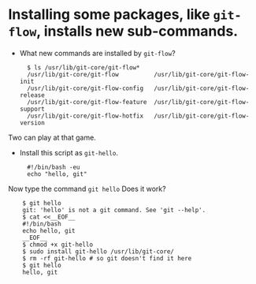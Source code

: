 Installing some packages, like `git-flow`, installs new sub-commands.
=========================================

- What new commands are installed by `git-flow`?

        $ ls /usr/lib/git-core/git-flow*
        /usr/lib/git-core/git-flow	        /usr/lib/git-core/git-flow-init
        /usr/lib/git-core/git-flow-config   /usr/lib/git-core/git-flow-release
        /usr/lib/git-core/git-flow-feature  /usr/lib/git-core/git-flow-support
        /usr/lib/git-core/git-flow-hotfix   /usr/lib/git-core/git-flow-version

Two can play at that game.

- Install this script as `git-hello`.

        #!/bin/bash -eu
        echo "hello, git"

Now type the command `git hello`
Does it work?

        $ git hello
        git: 'hello' is not a git command. See 'git --help'.
        $ cat <<__EOF__
        #!/bin/bash
        echo hello, git
        __EOF__
        $ chmod +x git-hello
        $ sudo install git-hello /usr/lib/git-core/
        $ rm -rf git-hello # so git doesn't find it here
        $ git hello
        hello, git

